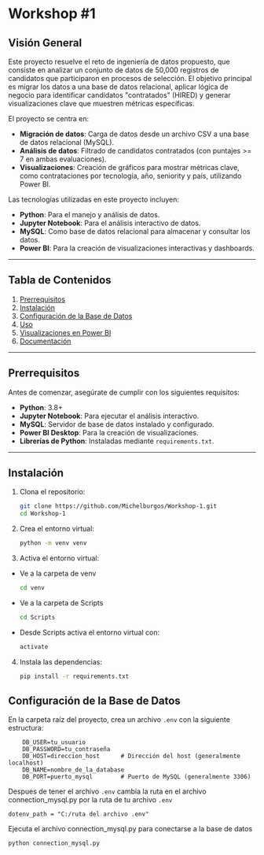 
# Workshop #1
## Visión General  
Este proyecto resuelve el reto de ingeniería de datos propuesto, que consiste en analizar un conjunto de datos de 50,000 registros de candidatos que participaron en procesos de selección. El objetivo principal es migrar los datos a una base de datos relacional, aplicar lógica de negocio para identificar candidatos "contratados" (HIRED) y generar visualizaciones clave que muestren métricas específicas.  

El proyecto se centra en:  
- **Migración de datos**: Carga de datos desde un archivo CSV a una base de datos relacional (MySQL).  
- **Análisis de datos**: Filtrado de candidatos contratados (con puntajes >= 7 en ambas evaluaciones).  
- **Visualizaciones**: Creación de gráficos para mostrar métricas clave, como contrataciones por tecnología, año, seniority y país, utilizando Power BI.  

Las tecnologías utilizadas en este proyecto incluyen:  
- **Python**: Para el manejo y análisis de datos.  
- **Jupyter Notebook**: Para el análisis interactivo de datos.  
- **MySQL**: Como base de datos relacional para almacenar y consultar los datos.  
- **Power BI**: Para la creación de visualizaciones interactivas y dashboards.  

---

## Tabla de Contenidos  
1. [Prerrequisitos](#prerrequisitos)  
2. [Instalación](#instalación)  
3. [Configuración de la Base de Datos](#configuración-de-la-base-de-datos)  
4. [Uso](#uso)  
5. [Visualizaciones en Power BI](#visualizaciones-en-power-bi)  
6. [Documentación](#documentación)  

---

## Prerrequisitos  
Antes de comenzar, asegúrate de cumplir con los siguientes requisitos:  
- **Python**: 3.8+  
- **Jupyter Notebook**: Para ejecutar el análisis interactivo.  
- **MySQL**: Servidor de base de datos instalado y configurado.  
- **Power BI Desktop**: Para la creación de visualizaciones.  
- **Librerías de Python**: Instaladas mediante `requirements.txt`.  

---

## Instalación  
1. Clona el repositorio:  
   ```bash  
   git clone https://github.com/Michelburgos/Workshop-1.git 
   cd Workshop-1

2. Crea el entorno virtual:
    ```bash
    python -m venv venv

3. Activa el entorno virtual:
- Ve a la carpeta de venv
    ```bash
    cd venv
- Ve a la carpeta de Scripts
    ```bash
    cd Scripts
- Desde Scripts activa el entorno virtual con: 
    ```bash
    activate
4. Instala las dependencias:
    ```bash
    pip install -r requirements.txt

## Configuración de la Base de Datos  
En la carpeta raíz del proyecto, crea un archivo `.env` con la siguiente estructura:  

        DB_USER=tu_usuario          
        DB_PASSWORD=tu_contraseña   
        DB_HOST=direccion_host      # Dirección del host (generalmente localhost)
        DB_NAME=nombre_de_la_database  
        DB_PORT=puerto_mysql        # Puerto de MySQL (generalmente 3306)

Despues de tener el archivo `.env` cambia la ruta en el archivo connection_mysql.py por la ruta de tu archivo `.env` 

    dotenv_path = "C:/ruta del archivo .env"

Ejecuta el archivo connection_mysql.py para conectarse a la base de datos
```bash
python connection_mysql.py


